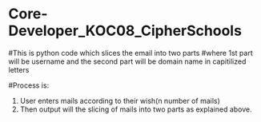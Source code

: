 # Core-Developer_KOC08_CipherSchools

#This is python code which slices the email into two parts
#where 1st part will be username and the second part will be domain name in capitilized letters

#Process is:
1. User enters mails according to their wish(n number of mails)
2. Then output will the slicing of mails into two parts as explained above.
